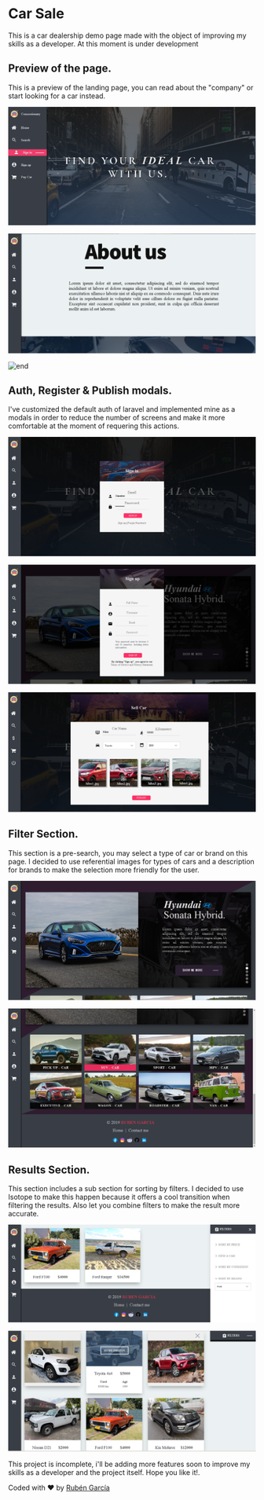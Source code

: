 # Car Sale

This is a car dealership demo page made with the object of improving my skills as a developer. At this moment is under development

## Preview of the page.

This is a preview of the landing page, you can read about the "company" or start looking for a car instead.

![Preview](/public/storage/index.png)

![about](/public/storage/sobre.png)

![end](/public/storage/end.png)

## Auth, Register & Publish modals.

I've customized the default auth of laravel and implemented mine as a modals in order to reduce the number of screens and make it more comfortable at the moment of requering this actions.

![signin](/public/storage/login.png)

![signup](/public/storage/registro.png)

![publish](/public/storage/sell.png)

## Filter Section.

This section is a pre-search, you may select a type of car or brand on this page. I decided to use referential images for types of cars and a description for brands to make the selection more friendly for the user.

![Brand](/public/storage/brand.png)

![Type](/public/storage/type.png)

## Results Section.

This section includes a sub section for sorting by filters. I decided to use Isotope to make this happen because it offers a cool transition when filtering the results. Also let you combine filters to make the result more accurate.

![Opened](/public/storage/filtero.png)

![Closed](/public/storage/filterc.png)

This project is incomplete, i'll be adding more features soon to improve my skills as a developer and the project itself. Hope you like it!.

Coded with :heart: by [Rubén García](https://rubengarcia.herokuapp.com/)


